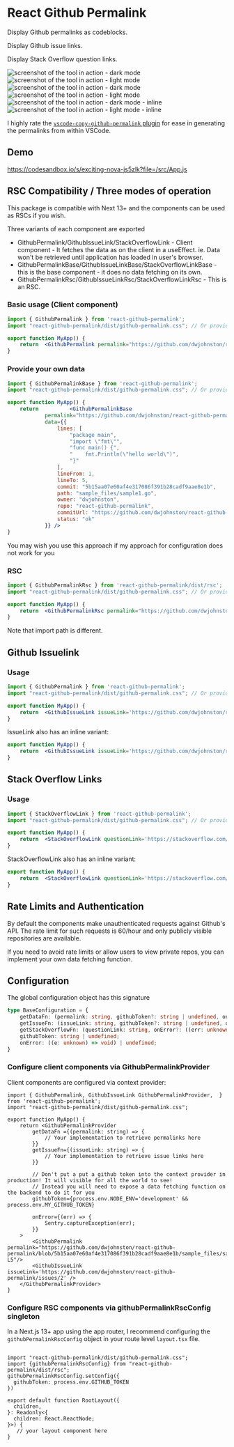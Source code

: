# React Github Permalink

Display Github permalinks as codeblocks. 

Display Github issue links. 

Display Stack Overflow question links. 

![screenshot of the tool in action - dark mode ](./screenshot-permalink-dark.png)
![screenshot of the tool in action - light mode ](./screenshot-permalink-light.png)
![screenshot of the tool in action - dark mode ](./screenshot-issuelink-dark.png)
![screenshot of the tool in action - light mode ](./screenshot-issuelink-light.png)
![screenshot of the tool in action - dark mode - inline ](./screenshot-issuelink-inline-dark.png)
![screenshot of the tool in action - light mode - inline ](./screenshot-issuelink-inline-light.png)




I highly rate the [`vscode-copy-github-permalink` plugin](https://marketplace.visualstudio.com/items?itemName=hogashi.vscode-copy-github-permalink) for ease in generating the permalinks from within VSCode.

## Demo

https://codesandbox.io/s/exciting-nova-js5zlk?file=/src/App.js


## RSC Compatibility / Three modes of operation

This package is compatible with Next 13+ and the components can be used as RSCs if you wish. 

Three variants of each component are exported

 - GithubPermalink/GithubIssueLink/StackOverflowLink - Client component - It fetches the data as on the client in a useEffect. ie. Data won't be retrieved until application has loaded in user's browser.   
 - GithubPermalinkBase/GithubIssueLinkBase/StackOverflowLinkBase - this is the base component - it does no data fetching on its own. 
 - GithubPermalinkRsc/GithubIssueLinkRsc/StackOverflowLinkRsc - This is an RSC. 




### Basic usage (Client component) 
```jsx
import { GithubPermalink } from 'react-github-permalink';
import "react-github-permalink/dist/github-permalink.css"; // Or provide your own styles

export function MyApp() {
    return  <GithubPermalink permalink="https://github.com/dwjohnston/react-github-permalink/blob/5b15aa07e60af4e317086f391b28cadf9aae8e1b/sample_files/sample1.go#L1-L5"/>
}
```


### Provide your own data

```jsx
import { GithubPermalinkBase } from 'react-github-permalink';
import "react-github-permalink/dist/github-permalink.css"; // Or provide your own styles

export function MyApp() {
    return          <GithubPermalinkBase
            permalink="https://github.com/dwjohnston/react-github-permalink/blob/5b15aa07e60af4e317086f391b28cadf9aae8e1b/sample_files/sample1.go#L1-L5"
            data={{
                lines: [
                    "package main",
                    "import \"fmt\"",
                    "func main() {",
                    "    fmt.Println(\"hello world\")",
                    "}"
                ],
                lineFrom: 1,
                lineTo: 5,
                commit: "5b15aa07e60af4e317086f391b28cadf9aae8e1b",
                path: "sample_files/sample1.go",
                owner: "dwjohnston",
                repo: "react-github-permalink",
                commitUrl: "https://github.com/dwjohnston/react-github-permalink/commit/5b15aa07e60af4e317086f391b28cadf9aae8e1b",
                status: "ok"
            }} />
}
```

You may wish you use this approach if my approach for configuration does not work for you 

### RSC


```jsx
import { GithubPermalinkRsc } from 'react-github-permalink/dist/rsc';
import "react-github-permalink/dist/github-permalink.css"; // Or provide your own styles

export function MyApp() {
    return  <GithubPermalinkRsc permalink="https://github.com/dwjohnston/react-github-permalink/blob/5b15aa07e60af4e317086f391b28cadf9aae8e1b/sample_files/sample1.go#L1-L5"/>
}
```

Note that import path is different. 


## Github Issuelink

### Usage
```jsx
import { GithubPermalink } from 'react-github-permalink';
import "react-github-permalink/dist/github-permalink.css"; // Or provide your own styles

export function MyApp() {
    return  <GithubIssueLink issueLink='https://github.com/dwjohnston/react-github-permalink/issues/2' />,
}
```


IssueLink also has an inline variant: 

```jsx
export function MyApp() {
    return  <GithubIssueLink issueLink='https://github.com/dwjohnston/react-github-permalink/issues/2' variant="inline"/>,
}
```

## Stack Overflow Links

### Usage
```jsx
import { StackOverflowLink } from 'react-github-permalink';
import "react-github-permalink/dist/github-permalink.css"; // Or provide your own styles

export function MyApp() {
    return  <StackOverflowLink questionLink='https://stackoverflow.com/questions/64572466/how-to-use-react-context-in-typescript' />
}
```

StackOverflowLink also has an inline variant: 

```jsx
export function MyApp() {
    return  <StackOverflowLink questionLink='https://stackoverflow.com/questions/64572466/how-to-use-react-context-in-typescript' variant="inline"/>
}
```

## Rate Limits and Authentication

By default the components make unauthenticated requests against Github's API. The rate limit for such requests is 60/hour and only publicly visible repositories are available. 

If you need to avoid rate limits or allow users to view private repos, you can implement your own data fetching function. 

## Configuration 

The global configuration object has this signature

```ts
type BaseConfiguration = {
    getDataFn: (permalink: string, githubToken?: string | undefined, onError?: ((err: unknown) => void) | undefined) => Promise<GithubPermalinkDataResponse>;
    getIssueFn: (issueLink: string, githubToken?: string | undefined, onError?: ((err: unknown) => void) | undefined) => Promise<GithubIssueLinkDataResponse>;
    getStackOverflowFn: (questionLink: string, onError?: ((err: unknown) => void) | undefined) => Promise<StackOverflowLinkDataResponse>;
    githubToken: string | undefined;
    onError: ((e: unknown) => void) | undefined;
}
```

### Configure client components via GithubPermalinkProvider

Client components are configured via context provider: 

```tsx
import { GithubPermalink, GithubIssueLink GithubPermalinkProvider,  } from 'react-github-permalink';
import "react-github-permalink/dist/github-permalink.css";

export function MyApp() {
    return <GithubPermalinkProvider 
        getDataFn ={(permalink: string) => {
            // Your implementation to retrieve permalinks here 
        }}
        getIssueFn={(issueLink: string) => {
            // Your implementation to retrieve issue links here
        }}

        // Don't put a put a github token into the context provider in production! It will visible for all the world to see!
        // Instead you will need to expose a data fetching function on the backend to do it for you 
        githubToken={process.env.NODE_ENV='development' && process.env.MY_GITHUB_TOKEN}

        onError={(err) => {
            Sentry.captureException(err);
        }}
    >  
        <GithubPermalink permalink="https://github.com/dwjohnston/react-github-permalink/blob/5b15aa07e60af4e317086f391b28cadf9aae8e1b/sample_files/sample1.go#L1-L5"/>
        <GithubIssueLink issueLink='https://github.com/dwjohnston/react-github-permalink/issues/2' />
    </GithubPermalinkProvider>
}    
```

### Configure RSC components via githubPermalinkRscConfig singleton

In a Next.js 13+ app using the app router, I recommend configuring the `githubPermalinkRscConfig` object in your route level `layout.tsx` file. 

```tsx

import "react-github-permalink/dist/github-permalink.css";
import {githubPermalinkRscConfig} from "react-github-permalink/dist/rsc";
githubPermalinkRscConfig.setConfig({
  githubToken: process.env.GITHUB_TOKEN
})

export default function RootLayout({
  children,
}: Readonly<{
  children: React.ReactNode;
}>) {
   // your layout component here 
}
```
